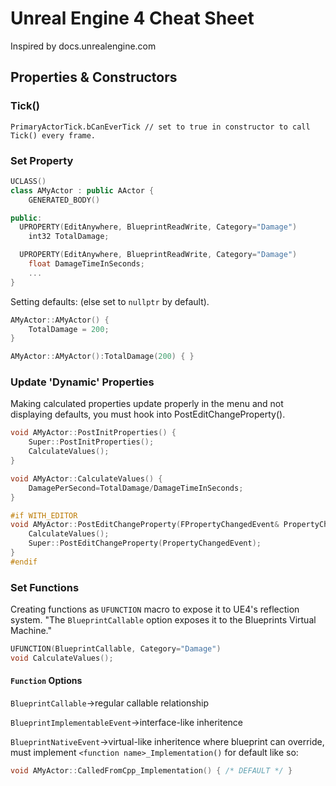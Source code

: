 # Unreal Engine 4 Cheat Sheet

Inspired by docs.unrealengine.com

## Properties & Constructors
### Tick()
```
PrimaryActorTick.bCanEverTick // set to true in constructor to call Tick() every frame.
```
### Set Property
```c++
UCLASS()
class AMyActor : public AActor {
    GENERATED_BODY()

public:
  UPROPERTY(EditAnywhere, BlueprintReadWrite, Category="Damage")
    int32 TotalDamage;

  UPROPERTY(EditAnywhere, BlueprintReadWrite, Category="Damage")
    float DamageTimeInSeconds;
    ...
}
```
Setting defaults: (else set to `nullptr` by default).
```c++
AMyActor::AMyActor() {
    TotalDamage = 200;
}

AMyActor::AMyActor():TotalDamage(200) { }
```
### Update 'Dynamic' Properties
Making calculated properties update properly in the menu and not displaying defaults, you must hook into PostEditChangeProperty().
```c++
void AMyActor::PostInitProperties() {
    Super::PostInitProperties();
    CalculateValues();
}

void AMyActor::CalculateValues() {
    DamagePerSecond=TotalDamage/DamageTimeInSeconds;
}

#if WITH_EDITOR
void AMyActor::PostEditChangeProperty(FPropertyChangedEvent& PropertyChangedEvent) {
    CalculateValues();
    Super::PostEditChangeProperty(PropertyChangedEvent);
}
#endif
```
### Set Functions
Creating functions as `UFUNCTION` macro to expose it to UE4's reflection system. "The `BlueprintCallable` option exposes it to the Blueprints Virtual Machine."
```c++
UFUNCTION(BlueprintCallable, Category="Damage")
void CalculateValues();
```  
#### `Function` Options
`BlueprintCallable`->regular callable relationship

`BlueprintImplementableEvent`->interface-like inheritence  

`BlueprintNativeEvent`->virtual-like inheritence where blueprint can override, must implement `<function name>_Implementation()` for default like so:
```c++
void AMyActor::CalledFromCpp_Implementation() { /* DEFAULT */ }
```
